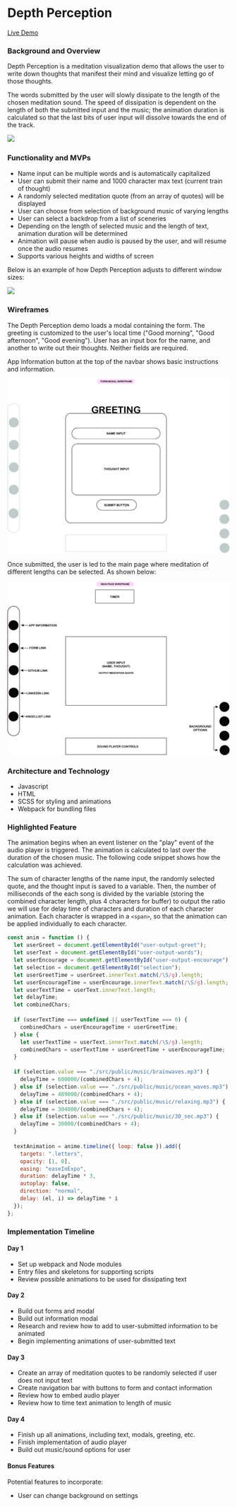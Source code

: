 <link rel="stylesheet" type="text/css" media="all" href="./readme.css" />

# Depth Perception

[Live Demo](https://catherinekimyj.github.io/depth-perception/)

### **Background and Overview**

Depth Perception is a meditation visualization demo that allows the user to write down thoughts that manifest their mind and visualize letting go of those thoughts.

The words submitted by the user will slowly dissipate to the length of the chosen meditation sound. The speed of dissipation is dependent on the length of both the submitted input and the music; the animation duration is calculated so that the last bits of user input will dissolve towards the end of the track.

![](./src/public/images/depth_perception_mainpage.gif?style=centerme)

### **Functionality and MVPs**

- Name input can be multiple words and is automatically capitalized
- User can submit their name and 1000 character max text (current train of thought)
- A randomly selected meditation quote (from an array of quotes) will be displayed
- User can choose from selection of background music of varying lengths
- User can select a backdrop from a list of sceneries
- Depending on the length of selected music and the length of text, animation duration will be determined
- Animation will pause when audio is paused by the user, and will resume once the audio resumes
- Supports various heights and widths of screen

Below is an example of how Depth Perception adjusts to different window sizes:

![](./src/public/images/depth_perception_minimize.gif?style=centerme)

### **Wireframes**

The Depth Perception demo loads a modal containing the form. The greeting is customized to the user's local time ("Good morning", "Good afternoon", "Good evening"). User has an input box for the name, and another to write out their thoughts. Neither fields are required.

App Information button at the top of the navbar shows basic instructions and information.

![image info](./src/public/images/depth_perception_modal.jpg)

Once submitted, the user is led to the main page where meditation of different lengths can be selected. As shown below:

![image info](./src/public/images/depth_perception_main.jpg)

### **Architecture and Technology**

- Javascript
- HTML
- SCSS for styling and animations
- Webpack for bundling files

### **Highlighted Feature**

The animation begins when an event listener on the "play" event of the audio player is triggered. The animation is calculated to last over the duration of the chosen music. The following code snippet shows how the calculation was achieved.

The sum of character lengths of the name input, the randomly selected quote, and the thought input is saved to a variable. Then, the number of milliseconds of the each song is divided by the variable (storing the combined character length, plus 4 characters for buffer) to output the ratio we will use for delay time of characters and duration of each character animation. Each character is wrapped in a `<span>`, so that the animation can be applied individually to each character.

```javascript
const anim = function () {
  let userGreet = document.getElementById("user-output-greet");
  let userText = document.getElementById("user-output-words");
  let userEncourage = document.getElementById("user-output-encourage");
  let selection = document.getElementById("selection");
  let userGreetTime = userGreet.innerText.match(/\S/g).length;
  let userEncourageTime = userEncourage.innerText.match(/\S/g).length;
  let userTextTime = userText.innerText.length;
  let delayTime;
  let combinedChars;

  if (userTextTime === undefined || userTextTime === 0) {
    combinedChars = userEncourageTime + userGreetTime;
  } else {
    let userTextTime = userText.innerText.match(/\S/g).length;
    combinedChars = userTextTime + userGreetTime + userEncourageTime;
  }

  if (selection.value === "./src/public/music/brainwaves.mp3") {
    delayTime = 600000/(combinedChars + 4);
  } else if (selection.value === "./src/public/music/ocean_waves.mp3") {
    delayTime = 489000/(combinedChars + 4);
  } else if (selection.value === "./src/public/music/relaxing.mp3") {
    delayTime = 304000/(combinedChars + 4);
  } else if (selection.value === "./src/public/music/30_sec.mp3") {
    delayTime = 30000/(combinedChars + 4);
  }

  textAnimation = anime.timeline({ loop: false }).add({
    targets: ".letters",
    opacity: [1, 0],
    easing: "easeInExpo",
    duration: delayTime * 3,
    autoplay: false,
    direction: "normal",
    delay: (el, i) => delayTime * i
  });
};
```

### **Implementation Timeline**

#### Day 1

- Set up webpack and Node modules
- Entry files and skeletons for supporting scripts
- Review possible animations to be used for dissipating text

#### Day 2

- Build out forms and modal
- Build out information modal
- Research and review how to add to user-submitted information to be animated
- Begin implementing animations of user-submitted text

#### Day 3

- Create an array of meditation quotes to be randomly selected if user does not input text
- Create navigation bar with buttons to form and contact information
- Review how to embed audio player
- Review how to time text animation to length of music

#### Day 4

- Finish up all animations, including text, modals, greeting, etc.
- Finish implementation of audio player
- Build out music/sound options for user

#### **Bonus Features**

Potential features to incorporate:

- User can change background on settings
